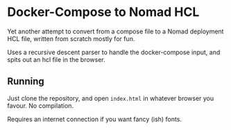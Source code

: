 # Docker-Compose to Nomad HCL

Yet another attempt to convert from a compose file to a Nomad deployment HCL file, written from scratch mostly for fun.

Uses a recursive descent parser to handle the docker-compose input, and spits out an hcl file in the browser.

## Running

Just clone the repository, and open `index.html` in whatever browser you favour. No compilation.

Requires an internet connection if you want fancy (ish) fonts.